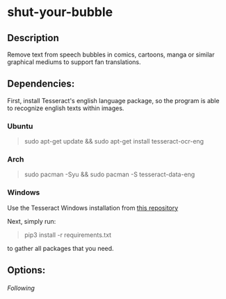 # shut-your-bubble


## Description

Remove text from speech bubbles in comics, cartoons, manga or similar graphical mediums to support fan translations.

   
## Dependencies:

First, install Tesseract's english language package, so the program is able to recognize english texts within images. 

### Ubuntu
   
   > sudo apt-get update && sudo apt-get install tesseract-ocr-eng
 
### Arch 

   > sudo pacman -Syu && sudo pacman -S tesseract-data-eng
 
### Windows
  
   Use the Tesseract Windows installation from <a href="https://github.com/UB-Mannheim/tesseract/wiki">this repository</a>
 
 Next, simply run: 
 
 > pip3 install -r requirements.txt
 
 to gather all packages that you need.  
 
  
## Options: 



###### Following

    

